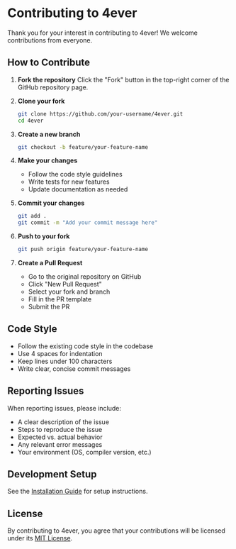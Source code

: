 # Contributing to 4ever

Thank you for your interest in contributing to 4ever! We welcome contributions from everyone.

## How to Contribute

1. **Fork the repository**
   Click the "Fork" button in the top-right corner of the GitHub repository page.

2. **Clone your fork**
   ```bash
   git clone https://github.com/your-username/4ever.git
   cd 4ever
   ```

3. **Create a new branch**
   ```bash
   git checkout -b feature/your-feature-name
   ```

4. **Make your changes**
   - Follow the code style guidelines
   - Write tests for new features
   - Update documentation as needed

5. **Commit your changes**
   ```bash
   git add .
   git commit -m "Add your commit message here"
   ```

6. **Push to your fork**
   ```bash
   git push origin feature/your-feature-name
   ```

7. **Create a Pull Request**
   - Go to the original repository on GitHub
   - Click "New Pull Request"
   - Select your fork and branch
   - Fill in the PR template
   - Submit the PR

## Code Style

- Follow the existing code style in the codebase
- Use 4 spaces for indentation
- Keep lines under 100 characters
- Write clear, concise commit messages

## Reporting Issues

When reporting issues, please include:
- A clear description of the issue
- Steps to reproduce the issue
- Expected vs. actual behavior
- Any relevant error messages
- Your environment (OS, compiler version, etc.)

## Development Setup

See the [Installation Guide](getting-started/installation.md) for setup instructions.

## License

By contributing to 4ever, you agree that your contributions will be licensed under its [MIT License](LICENSE).
